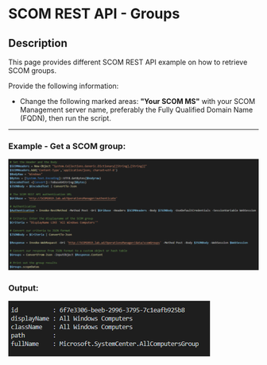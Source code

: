 # SCOM REST API - Groups


## Description
This page provides different SCOM REST API example on how to retrieve SCOM groups.

Provide the following information:

- Change the following marked areas: **"Your SCOM MS"** with your SCOM Management server name, preferably the Fully Qualified Domain Name (FQDN), then run the script.

-----------------------------------------------------------------------------------------------------------------------------------------------------------------------------------

### Example - Get a SCOM group:
![alt text](https://github.com/LeonLaude/SCOM/blob/master/REST%20API/Groups/Images/SCOM_Groups.png)

### Output:
![alt text](https://github.com/LeonLaude/SCOM/blob/master/REST%20API/Groups/Images/SCOM_Groups_results.png)
